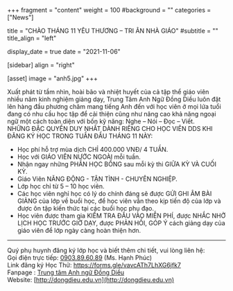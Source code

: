 +++
fragment = "content"
weight = 100
#background = ""
categories = ["News"]

title = "CHÀO THÁNG 11 YÊU THƯƠNG – TRI ÂN NHÀ GIÁO"
#subtitle = ""
title_align = "left"

display_date = true
date = "2021-11-06"


[sidebar]
  align = "right"

[asset]
  image = "anh5.jpg"
+++


Xuất phát từ tầm nhìn, hoài bão và nhiệt huyết của cả tập thể giáo viên nhiều năm kinh nghiệm giảng dạy, Trung Tâm Anh Ngữ Đồng Diều luôn đặt lên hàng đầu phương châm mang tiếng Anh đến với học viên ở mọi lứa tuổi đang có nhu cầu học tập để cải thiện cũng như nâng cao khả năng ngoại ngữ một cách toàn diện với bốn kỹ năng: Nghe – Nói – Đọc – Viết.  
NHỮNG ĐẶC QUYỀN DUY NHẤT DÀNH RIÊNG CHO HỌC VIÊN DDS KHI ĐĂNG KÝ HỌC TRONG TUẦN ĐẦU THÁNG 11 NÀY:
- Học phí hỗ trợ mùa dịch CHỈ 400.000 VNĐ/ 4 TUẦN. 
- Học với GIÁO VIÊN NƯỚC NGOÀI mỗi tuần.
- Nhận ngay những PHẦN HỌC BỔNG sau mỗi kỳ thi GIỮA KỲ VÀ CUỐI KỲ.
- Giáo Viên NĂNG ĐỘNG - TẬN TÌNH - CHUYÊN NGHIỆP.
- Lớp học chỉ từ 5 – 10 học viên.
- Các học viên nghỉ học có lý do chính đáng sẽ được GỬI GHI ÂM BÀI GIẢNG của lớp về buổi học, để học viên vẫn theo kịp tiến độ của lớp và được ôn tập kiến thức tại các buổi học phụ đạo.
- Học viên được tham gia KIỂM TRA ĐẦU VÀO MIỄN PHÍ, được NHẮC NHỞ LỊCH HỌC TRƯỚC GIỜ DẠY, được PHẢN HỒI, GÓP Ý cách giảng dạy của giáo viên để lớp ngày càng hoàn thiện hơn.  
---
Quý phụ huynh đăng ký lớp học và biết thêm chi tiết, vui lòng liên hệ:    
Gọi điện trực tiếp: [0903.89.60.89](tel:0903896089) (Ms. Hạnh Phúc)   
Link đăng ký Học Thử: https://forms.gle/vavcATh7LhXG6jfk7    
Fanpage : [Trung tâm Anh ngữ Đồng Diều](https://www.facebook.com/trungtamanhngudongdieu)  
Website: [http://dongdieu.edu.vn](http://dongdieu.edu.vn)    